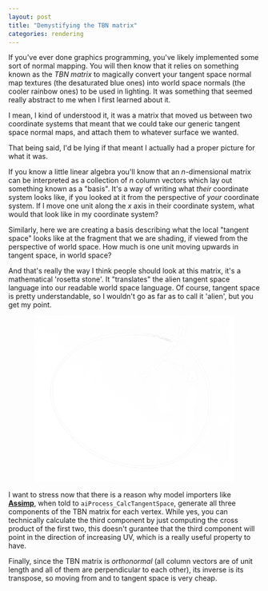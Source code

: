 ```yaml
---
layout: post
title: "Demystifying the TBN matrix"
categories: rendering
---
```


If you've ever done graphics programming, you've likely implemented some sort of normal mapping. You will then know that it relies on something known as the *TBN matrix* to magically convert your tangent space normal map textures (the desaturated blue ones) into world space normals (the cooler rainbow ones) to be used in lighting. It was something that seemed really abstract to me when I first learned about it.

I mean, I kind of understood it, it was a matrix that moved us between two coordinate systems that meant that we could take our generic tangent space normal maps, and attach them to whatever surface we wanted.

That being said, I'd be lying if that meant I actually had a proper picture for what it was.

If you know a little linear algebra you'll know that an $n$-dimensional matrix can be interpreted as a collection of $n$ column vectors which lay out something known as a "basis". It's a way of writing what *their* coordinate system looks like, if you looked at it from the perspective of *your* coordinate system. If I move one unit along the $x$ axis in their coordinate system, what would that look like in my coordinate system?

Similarly, here we are creating a basis describing what the local "tangent space" looks like at the fragment that we are shading, if viewed from the perspective of world space. How much is one unit moving upwards in tangent space, in world space?

And that's really the way I think people should look at this matrix, it's a mathematical 'rosetta stone'. It "translates" the alien tangent space language into our readable world space language. Of course, tangent space is pretty understandable, so I wouldn't go as far as to call it 'alien', but you get my point.

<p style="text-align: center;">
	<img src="/assets/img/tbn_sphere.png" width="400">
</p>

I want to stress now that there is a reason why model importers like **[Assimp](https://assimp.org/)**, when told to `aiProcess_CalcTangentSpace`, generate all three components of the TBN matrix for each vertex. While yes, you can technically calculate the third component by just computing the cross product of the first two, this doesn't gurantee that the third component will point in the direction of increasing UV, which is a really useful property to have.

Finally, since the TBN matrix is *orthonormal* (all column vectors are of unit length and all of them are perpendicular to each other), its inverse is its transpose, so moving from and to tangent space is very cheap.

<!-- enable latex -->
<script src="https://cdn.jsdelivr.net/npm/mathjax@3/es5/tex-mml-chtml.js" async></script>
<script type="text/javascript">MathJax={tex:{inlineMath:[['$','$']]}};</script>
